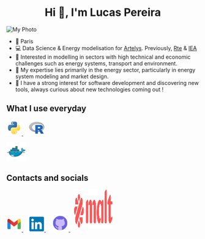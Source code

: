 <h1 align="center">Hi 👋, I'm Lucas Pereira</h1>


<img src="../images/PEREIRA_Lucas.png" alt="My Photo" class="rounded-photo" />

* 📍  Paris
* 💻  Data Science & Energy modelisation for [Artelys](https://www.artelys.com/). Previously, [Rte](https://www.rte-france.com/) & [IEA](https://www.iea.org/)
* 💭  Interested in modelling in sectors with high technical and economic challenges such as energy systems, transport and environment.
* 👷  My expertise lies primarily in the energy sector, particularly in energy system modeling and market design.
* 🚀  I have a strong interest  for software development and discovering new tools, always curious about new technologies coming out !

<h2 align="left"> What I use everyday </h2>
<p align="left"> 
          <a href="https://www.python.org" target="_blank" rel="noreferrer" style="margin-right: 15px"> <img src="https://raw.githubusercontent.com/devicons/devicon/master/icons/python/python-original.svg" alt="python" width="40" height="40"/> </a>
          <a href="https://www.r-project.org/" target="_blank" rel="noreferrer" style="margin-right: 15px"> <img src="https://raw.githubusercontent.com/devicons/devicon/master/icons/r/r-original.svg" width="40" height="40" alt="r logo"> </a>

 <a href="https://www.docker.com/" target="_blank" rel="noreferrer" style="margin-right: 15px"> <img src="https://raw.githubusercontent.com/devicons/devicon/master/icons/docker/docker-original.svg" width="50" height="50" alt="docker logo"> </a>

</p>
<h2 align="left">Contacts and socials</h2>
<p align="left">
    <a href="mailto:lucaspereira0497@gmail.com" target="_blank" rel="noreferrer" style="margin-right: 15px">
        <img src="/images/gmail.png" width="40" height="40" alt="email"/>
    </a>
    <a href="https://www.linkedin.com/in/lucasmagustopereira/" target="_blank" rel="noreferrer" style="margin-right: 15px">
        <img src="https://raw.githubusercontent.com/devicons/devicon/master/icons/linkedin/linkedin-original.svg" width="40" height="40" alt="linkedin"/>
    </a>
    <a href="https://github.com/lucarammel" target="_blank" rel="noreferrer" style="margin-right: 10px">
        <img src="/images/github.png" width="45" height="45" alt="github"/>
    </a>
     <a href="https://www.malt.fr/profile/lucaspereira3" target="_blank" rel="noreferrer" style="margin-right: 10px">
        <img src="/images/malt.png" width="100" height="100" alt="malt" style="margin-bottom: 10px"/>
    </a>
</p>
